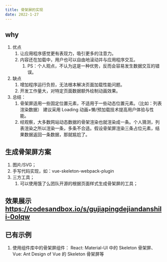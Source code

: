 ```yaml
---
title: 骨架屏的实现
date: 2022-1-27
---
```


## why

1. 优点
   1. 让应用程序感觉更有表现力，吸引更多的注意力。
   2. 内容还在加载中，用户也可以自由地滚动并与应用程序交互。
      1. PS：个人观点，不认为这是一种优势，反而会容易发生数据交互的错误。
2. 缺点
   1. 增加程序运行负担，无法根本解决页面加载性能问题。
   2. 开发工作量大，对特定页面数据额外绘制动画效果。
3. 总结：
   1. 骨架屏适用一些固定位置元素，不适用于一些动态位置元素。（比如：列表渲染数据） 建议采用 Loading 动画+懒/预加载技术提高用户体验与性能。
   2. 经观察，大多数网站动态数据的骨架渲染也就渲染成一条。个人猜测，列表渲染之所以渲染一条，多条不合适。假设骨架屏渲染三条占位元素，结果数据返回一条数据，那就尴尬了。

## 生成骨架屏方案

1. 图片/SVG；
2. 手写代码实现，如：vue-skeleton-webpack-plugin
3. 三方工具；
   1. 可以使用饿了么团队开源的根据页面样式生成骨架屏的工具；

## 效果展示 <https://codesandbox.io/s/gujiapingdejiandanshili-0olqw>

## 已有示例

1. 使用组件库中的骨架屏组件： React: Material-UI 中的 Skeleton 骨架屏、Vue: Ant Design of Vue 的 Skeleton 骨架屏等
